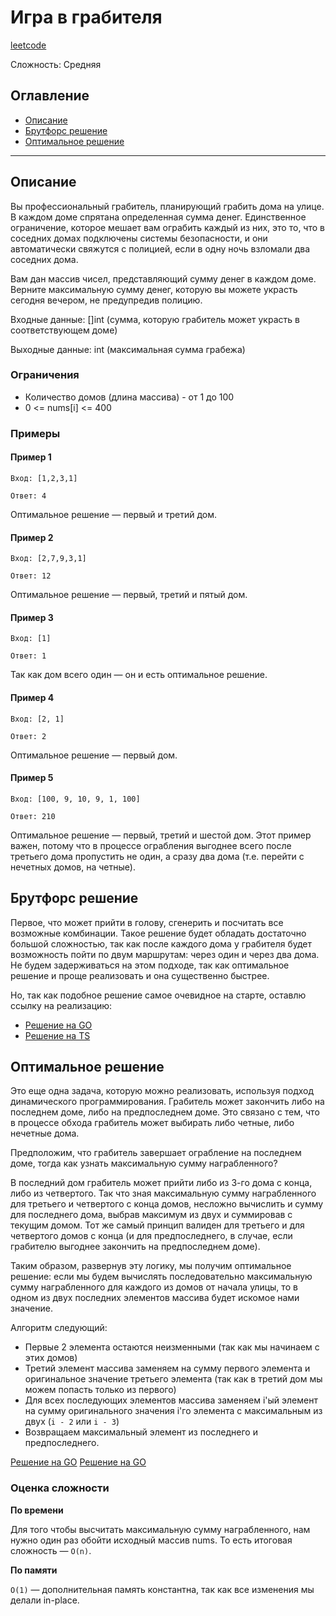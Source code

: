 # Игра в грабителя

[leetcode](https://leetcode.com/problems/house-robber/description/)

Сложность: Средняя

## Оглавление

- [Описание](#description)
- [Брутфорс решение](#solution_1)
- [Оптимальное решение](#solution_2)

---

## <a name="description"></a>Описание

Вы профессиональный грабитель, планирующий грабить дома на улице.
В каждом доме спрятана определенная сумма денег.
Единственное ограничение, которое мешает вам ограбить каждый из них, это то, что в соседних домах подключены системы безопасности, и они автоматически свяжутся с полицией, если в одну ночь взломали два соседних дома.

Вам дан массив чисел, представляющий сумму денег в каждом доме. 
Верните максимальную сумму денег, которую вы можете украсть сегодня вечером, не предупредив полицию.

Входные данные: []int (сумма, которую грабитель может украсть в соответствующем доме)

Выходные данные: int (максимальная сумма грабежа)

### Ограничения

- Количество домов (длина массива) - от 1 до 100
- 0 <= nums[i] <= 400

### Примеры

#### Пример 1

```
Вход: [1,2,3,1]
```

```
Ответ: 4
```

Оптимальное решение — первый и третий дом.

#### Пример 2

```
Вход: [2,7,9,3,1]
```

```
Ответ: 12
```

Оптимальное решение — первый, третий и пятый дом.

#### Пример 3

```
Вход: [1]
```

```
Ответ: 1
```

Так как дом всего один — он и есть оптимальное решение.

#### Пример 4

```
Вход: [2, 1]
```

```
Ответ: 2
```

Оптимальное решение — первый дом.

#### Пример 5

```
Вход: [100, 9, 10, 9, 1, 100]
```

```
Ответ: 210
```

Оптимальное решение — первый, третий и шестой дом. 
Этот пример важен, потому что в процессе ограбления выгоднее всего после третьего дома пропустить не один, а сразу два дома (т.е. перейти с нечетных домов, на четные).

## <a name="solution_1"></a> Брутфорс решение

Первое, что может прийти в голову, сгенерить и посчитать все возможные комбинации. 
Такое решение будет обладать достаточно большой сложностью, так как после каждого дома у грабителя будет возможность пойти по двум маршрутам: через один и через два дома.
Не будем задерживаться на этом подходе, так как оптимальное решение и проще реализовать и она существенно быстрее.

Но, так как подобное решение самое очевидное на старте, оставлю ссылку на реализацию:

- [Решение на GO](./go/bruteforce.go)
- [Решение на TS](./ts/bruteforce.ts)

## <a name="solution_2"></a> Оптимальное решение

Это еще одна задача, которую можно реализовать, используя подход динамического программирования.
Грабитель может закончить либо на последнем доме, либо на предпоследнем доме.
Это связано с тем, что в процессе обхода грабитель может выбирать либо четные, либо нечетные дома.

Предположим, что грабитель завершает ограбление на последнем доме, тогда как узнать максимальную сумму награбленного?

В последний дом грабитель может прийти либо из 3-го дома с конца, либо из четвертого.
Так что зная максимальную сумму награбленного для третьего и четвертого с конца домов, несложно вычислить и сумму для последнего дома, выбрав максимум из двух и суммировав с текущим домом.
Тот же самый принцип валиден для третьего и для четвертого домов с конца (и для предпоследнего, в случае, если грабителю выгоднее закончить на предпоследнем доме).

Таким образом, развернув эту логику, мы получим оптимальное решение: если мы будем вычислять последовательно максимальную сумму награбленного для каждого из домов от начала улицы, то в одном из двух последних элементов массива будет искомое нами значение.

Алгоритм следующий:
- Первые 2 элемента остаются неизменными (так как мы начинаем с этих домов)
- Третий элемент массива заменяем на сумму первого элемента и оригинальное значение третьего элемента (так как в третий дом мы можем попасть только из первого)
- Для всех последующих элементов массива заменяем i'ый элемент на сумму оригинального значения i'го элемента с максимальным из двух (`i - 2` или `i - 3`)
- Возвращаем максимальный элемент из последнего и предпоследнего.

[Решение на GO](./go/solution.go)
[Решение на GO](./ts/solution.ts)

### Оценка сложности

**По времени**

Для того чтобы высчитать максимальную сумму награбленного, нам нужно один раз обойти исходный массив nums.
То есть итоговая сложность — `O(n)`.

**По памяти**

`O(1)` — дополнительная память константна, так как все изменения мы делали in-place.
